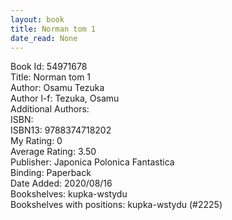 ```yaml
---
layout: book
title: Norman tom 1
date_read: None
---
```


Book Id: 54971678<br />
Title: Norman tom 1<br />
Author: Osamu Tezuka<br />
Author l-f: Tezuka, Osamu<br />
Additional Authors: <br />
ISBN: <br />
ISBN13: 9788374718202<br />
My Rating: 0<br />
Average Rating: 3.50<br />
Publisher: Japonica Polonica Fantastica<br />
Binding: Paperback<br />
Date Added: 2020/08/16<br />
Bookshelves: kupka-wstydu<br />
Bookshelves with positions: kupka-wstydu (#2225)<br />

